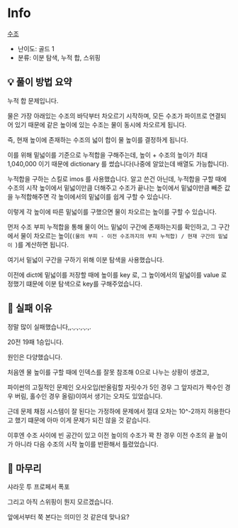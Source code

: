 # Info
[수조](https://boj.kr/2130)

- 난이도: 골드 1
- 분류: 이분 탐색, 누적 합, 스위핑

## 💡 풀이 방법 요약

누적 합 문제입니다.

물은 가장 아래있는 수조의 바닥부터 차오르기 시작하며, 모든 수조가 파이프로 연결되어 있기 때문에 같은 높이에 있는 수조는 물이 동시에 차오르게 됩니다.

즉, 현재 높이에 존재하는 수조의 넓이 합이 물 높이를 결정하게 됩니다.

이를 위해 밑넓이를 기준으로 누적합을 구해주는데, 높이 + 수조의 높이가 최대 1,040,000 이기 때문에 dictionary 를 썼습니다(나중에 알았는데 배열도 가능합니다).

누적합을 구하는 스킬로 imos 를 사용했습니다. 알고 쓴건 아닌데, 누적합을 구할 때에 수조의 시작 높이에서 밑넓이만큼 더해주고 수조가 끝나는 높이에서 밑넓이만큼 빼준 값을 누적합해주면 각 높이에서의 밑넓이를 쉽게 구할 수 있습니다.

이렇게 각 높이에 따른 밑넓이를 구했으면 물이 차오르는 높이를 구할 수 있습니다.

먼저 수조 부피 누적합을 통해 물이 어느 밑넓이 구간에 존재하는지를 확인하고, 그 구간에서 물이 차오르는 높이(`(물의 부피 - 이전 수조까지의 부피 누적합) / 현재 구간의 밑넓이 `)를 계산하면 됩니다.

여기서 밑넓이 구간을 구하기 위해 이분 탐색을 사용했습니다.

이전에 dict에 밑넓이를 저장할 때에 높이를 key 로, 그 높이에서의 밑넓이를 value 로 정했기 떄문에 이분 탐색으로 key를 구해주었습니다.

## 👀 실패 이유

정말 많이 실패했습니다,,.,.,.,.,.,.

20전 19패 1승입니다.

원인은 다양했습니다.

처음엔 물 높이를 구할 때에 인덱스를 잘못 참조해 0으로 나누는 상황이 생겼고,

파이썬의 고질적인 문제인 오사오입(반올림할 자릿수가 5인 경우 그 앞자리가 짝수인 경우 버림, 홀수인 경우 올림)이여서 생기는 오차도 있었습니다.

근데 문제 채점 시스템이 잘 된다는 가정하에 문제에서 절대 오차는 10^-2까지 허용한다고 했기 떄문에 아마 이게 문제가 되진 않을 것 같습니다.

이후엔 수조 사이에 빈 공간이 있고 이전 높이의 수조가 꽉 찬 경우 이전 수조의 끝 높이가 아니라 다음 수조의 시작 높이를 반환해서 틀렸었습니다.

## 🙂 마무리

샤라웃 투 프로페서 폭포

그리고 아직 스위핑이 뭔지 모르겠습니다.

앞에서부터 쭉 본다는 의미인 것 같은데 맞나요?